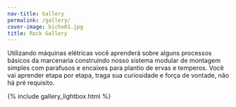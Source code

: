 ```yaml
---
nav-title: Gallery
permalink: /gallery/
cover-image: bicho01.jpg
title: Rock Gallery
---
```

Utilizando máquinas elétricas você aprenderá sobre alguns processos básicos da marcenaria construindo nosso sistema modular de montagem simples com parafusos e encaixes para plantio de ervas e temperos. Você vai aprender etapa por etapa, traga sua curiosidade e força de vontade, não há pré requisito.  

{% include gallery_lightbox.html %}
